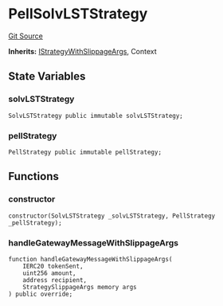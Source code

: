 # PellSolvLSTStrategy
[Git Source](https://github.com/bob-collective/bob/blob/master/src/gateway/strategy/PellStrategy.sol)

**Inherits:**
[IStrategyWithSlippageArgs](../../gateway/IStrategy.sol/abstract.IStrategyWithSlippageArgs.md), Context


## State Variables
### solvLSTStrategy

```solidity
SolvLSTStrategy public immutable solvLSTStrategy;
```


### pellStrategy

```solidity
PellStrategy public immutable pellStrategy;
```


## Functions
### constructor


```solidity
constructor(SolvLSTStrategy _solvLSTStrategy, PellStrategy _pellStrategy);
```

### handleGatewayMessageWithSlippageArgs


```solidity
function handleGatewayMessageWithSlippageArgs(
    IERC20 tokenSent,
    uint256 amount,
    address recipient,
    StrategySlippageArgs memory args
) public override;
```

